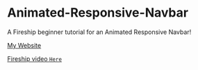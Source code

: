 # Animated-Responsive-Navbar

A Fireship beginner tutorial for an Animated Responsive Navbar!

[My Website](https://sw33ws.github.io/Animated-Responsive-Navbar/)

[Fireship video ```Here```](https://www.youtube.com/watch?v=biOMz4puGt8)
